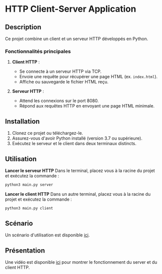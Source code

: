 # HTTP Client-Server Application

## Description

Ce projet combine un client et un serveur HTTP développés en Python. 

### Fonctionnalités principales

1. **Client HTTP** : 
   - Se connecte à un serveur HTTP via TCP.
   - Envoie une requête pour récupérer une page HTML (ex. `index.html`).
   - Affiche ou sauvegarde le fichier HTML reçu.

2. **Serveur HTTP** :
   - Attend les connexions sur le port 8080.
   - Répond aux requêtes HTTP en envoyant une page HTML minimale.

## Installation

1. Clonez ce projet ou téléchargez-le.
2. Assurez-vous d'avoir Python installé (version 3.7 ou supérieure).
3. Exécutez le serveur et le client dans deux terminaux distincts.

## Utilisation 

**Lancer le serveur HTTP**
Dans le terminal, placez vous à la racine du projet et exécutez la commande : 
```bash
python3 main.py server
```

**Lancer le client HTTP**
Dans un autre terminal, placez vous à la racine du projet et exécutez la commande : 
```bash
python3 main.py client
```


## Scénario

Un scénario d'utilisation est disponible [ici](Scenario.md).

## Présentation

Une vidéo est disponible [ici](https://youtu.be/GyKE8QV_5OY) pour montrer le fonctionnement du server et du client HTTP.